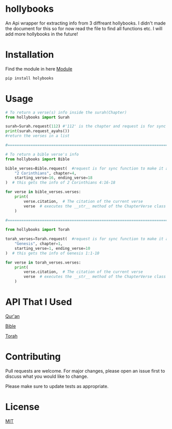 # hollybooks

An Api wrapper for extracting info from 3 diffreant hollybooks. I didn't made the document for this so for now read the file to find all functions etc. I will add more hollybooks in the future!

# Installation

Find the module in here [Module](https://pypi.org/project/hollybooks/) 

```bash
pip install holybooks
```

# Usage

```python
# To return a verse(s) info inside the surah(Chapter)
from hollybooks import Surah

surah=Surah.request(112) #'112' is the chapter and request is for sync function to make it async replace request to async_request()
print(surah.request_ayahs())
#return the verses in a list 

#===============================================================================================================================

# To return a bible verse's info
from hollybooks import Bible

bible_verses=Bible.request(  #request is for sync function to make it async replace request to async_request()
    "2 Corinthians", chapter=4,
    starting_verse=16, ending_verse=18
)  # this gets the info of 2 Corinthians 4:16-18

for verse in bible_verses.verses:
    print(
        verse.citation,  # The citation of the current verse
        verse  # executes the __str__ method of the ChapterVerse class (it returns the verse itself)
    ) 
	
#===============================================================================================================================

from hollybooks import Torah

torah_verses=Torah.request(  #request is for sync function to make it async replace request to async_request()
    "Genesis", chapter=1,
    starting_verse=1, ending_verse=10
)  # this gets the info of Genesis 1:1-10

for verse in torah_verses.verses:
    print(
        verse.citation,  # The citation of the current verse
        verse  # executes the __str__ method of the ChapterVerse class (it returns the verse itself)
    ) 
```

# API That I Used

[Qur'an](https://alquran.cloud/api)

[Bible](https://bible-api.com/)

[Torah](https://bible-api.com/) 

# Contributing

Pull requests are welcome. For major changes, please open an issue first to discuss what you would like to change.

Please make sure to update tests as appropriate.

# License

[MIT](https://choosealicense.com/licenses/mit/)